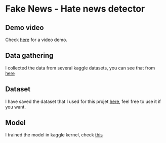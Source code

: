 # Fake News - Hate news detector 
## Demo video
Check [here](https://www.youtube.com/watch?v=J89Pxk7clGo&t=2s) for a video demo.

## Data gathering
I collected the data from several kaggle datasets, you can see that from [here](https://www.kaggle.com/kambojharyana/data-gathering-fake-news)

## Dataset 
I have saved the dataset that I used for this projet [here](https://www.kaggle.com/kambojharyana/fake-news-data), feel free to use it if you want.

## Model 
I trained the model in kaggle kernel, check [this](https://www.kaggle.comfake-news-classifier)
